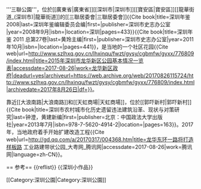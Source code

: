 '''三聯公園'''，位於[[廣東省|廣東省]][[深圳市|深圳市]][[寶安區|寶安區]][[龍華街道_(深圳市)|龍華街道]]的[[三聯居委會|三聯居委會]]<ref>{{Cite book|title=深圳年鉴 2008|last=深圳年鉴编辑委员会编|first=|publisher=深圳市史志办公室 |year=2008年9月|isbn=|location=深圳|pages=433}}</ref><ref>{{Cite book|title=深圳年鉴 2011 总第27卷|last=黄玲主编|first=|publisher=深圳市史志办公室|year=2011年10月|isbn=|location=|pages=441}}</ref>，是当地的一个社区花园<ref>{{Cite web|url=http://www.szlhxq.gov.cn/lhxinqu/fwzt/gysy/cgbmfw/gyxx/776809/index.html|title=2015年深圳市龙华新区公园基本情况一览表|accessdate=2017-08-26|work=龙华新区政府|deadurl=yes|archiveurl=https://web.archive.org/web/20170826115724/http://www.szlhxq.gov.cn/lhxinqu/fwzt/gysy/cgbmfw/gyxx/776809/index.html|archivedate=2017年8月26日|df=}}</ref>。

靠近[[大浪南路|大浪南路]]和[[天虹商場|天虹商場]]，位於[[郭吓新村|郭吓新村]]<ref>{{Cite book|title=深圳市农村城市化历史遗留违法建筑沿革、现状与对策研究|last=钟澄，黄建新编|first=|publisher=北京：中国政法大学出版社|year=2013年7月|isbn=978-7-5620-4914-2|location=|pages=163}}</ref>。2017年，当地政府着手开始扩建改造工程<ref>{{Cite web|url=http://gd.qq.com/a/20170317/004368.htm|title=龙华东环一路将打造样板路 工业路建带状公园_大粤网_腾讯网|accessdate=2017-08-26|work=腾讯网|language=zh-CN}}</ref>。

== 参考==
{{reflist}}
{{深圳小作品}}

[[Category:深圳公園|Category:深圳公園]]